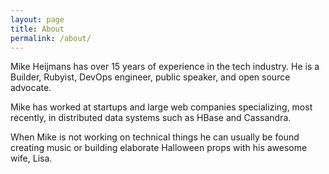 ```yaml
---
layout: page
title: About
permalink: /about/
---
```


Mike Heijmans has over 15 years of experience in the tech industry. He is a Builder, Rubyist, DevOps engineer, public speaker, and open source advocate.

Mike has worked at startups and large web companies specializing, most recently, in distributed data systems such as HBase and Cassandra.

When Mike is not working on technical things he can usually be found creating music or building elaborate Halloween props with his awesome wife, Lisa.
